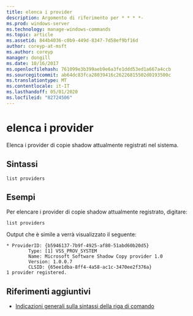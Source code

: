 ```yaml
---
title: elenca i provider
description: Argomento di riferimento per * * * *-
ms.prod: windows-server
ms.technology: manage-windows-commands
ms.topic: article
ms.assetid: 844b4036-c0b9-449d-8347-7d58ef9bf16d
author: coreyp-at-msft
ms.author: coreyp
manager: dongill
ms.date: 10/16/2017
ms.openlocfilehash: 761099e3b399aeb9e6a3fe1ddd53ed1a667a4ccb
ms.sourcegitcommit: ab64dc83fca28039416c26226815502d0193500c
ms.translationtype: MT
ms.contentlocale: it-IT
ms.lasthandoff: 05/01/2020
ms.locfileid: "82724506"
---
```

# <a name="list-providers"></a>elenca i provider



Elenca i provider di copie shadow attualmente registrati nel sistema.



## <a name="syntax"></a>Sintassi

```
list providers
```

## <a name="examples"></a>Esempi

Per elencare i provider di copie shadow attualmente registrato, digitare:
```
list providers
```
Output che è simile a verrà visualizzato il seguente:
```
* ProviderID: {b5946137-7b9f-4925-af80-51abd60b20d5}
        Type: [1] VSS_PROV_SYSTEM
        Name: Microsoft Software Shadow Copy provider 1.0
        Version: 1.0.0.7
        CLSID: {65ee1dba-8ff4-4a58-ac1c-3470ee2f376a}
1 provider registered.
```

## <a name="additional-references"></a>Riferimenti aggiuntivi

- [Indicazioni generali sulla sintassi della riga di comando](command-line-syntax-key.md)